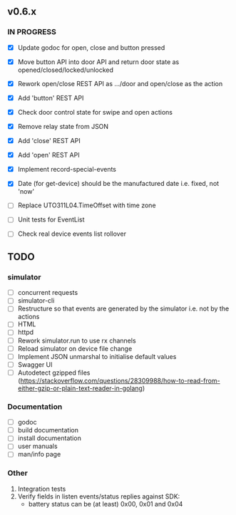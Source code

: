 ## v0.6.x

### IN PROGRESS

- [x] Update godoc for open, close and button pressed
- [x] Move button API into door API and return door state as opened/closed/locked/unlocked
- [x] Rework open/close REST API as .../door and open/close as the action
- [x] Add 'button' REST API
- [x] Check door control state for swipe and open actions
- [x] Remove relay state from JSON
- [x] Add 'close' REST API
- [x] Add 'open' REST API
- [x] Implement record-special-events
- [x] Date (for get-device) should be the manufactured date i.e. fixed, not 'now'

- [ ] Replace UTO311L04.TimeOffset with time zone
- [ ] Unit tests for EventList
- [ ] Check real device events list rollover

## TODO

### simulator
- [ ] concurrent requests
- [ ] simulator-cli
- [ ] Restructure so that events are generated by the simulator i.e. not by the actions
- [ ] HTML
- [ ] httpd
- [ ] Rework simulator.run to use rx channels
- [ ] Reload simulator on device file change
- [ ] Implement JSON unmarshal to initialise default values
- [ ] Swagger UI
- [ ] Autodetect gzipped files (https://stackoverflow.com/questions/28309988/how-to-read-from-either-gzip-or-plain-text-reader-in-golang)

### Documentation

- [ ] godoc
- [ ] build documentation
- [ ] install documentation
- [ ] user manuals
- [ ] man/info page

### Other

1.  Integration tests
2.  Verify fields in listen events/status replies against SDK:
    - battery status can be (at least) 0x00, 0x01 and 0x04

